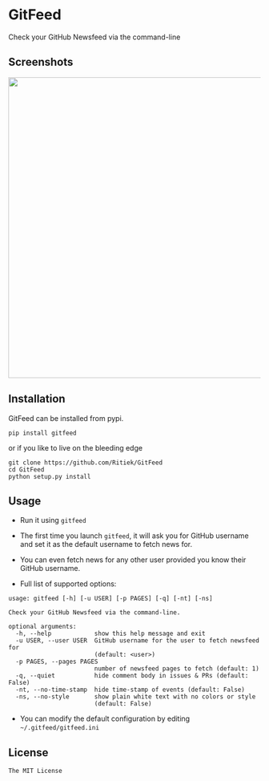 # GitFeed

Check your GitHub Newsfeed via the command-line

## Screenshots

<img src="http://i.imgur.com/TPzBlVQ.png" width="600">

## Installation

GitFeed can be installed from pypi.

```
pip install gitfeed
```

or if you like to live on the bleeding edge

```
git clone https://github.com/Ritiek/GitFeed
cd GitFeed
python setup.py install
```

## Usage

- Run it using `gitfeed`

- The first time you launch `gitfeed`, it will ask you for GitHub username and set it as the default username to fetch news for.

- You can even fetch news for any other user provided you know their GitHub username.

- Full list of supported options:

```
usage: gitfeed [-h] [-u USER] [-p PAGES] [-q] [-nt] [-ns]

Check your GitHub Newsfeed via the command-line.

optional arguments:
  -h, --help            show this help message and exit
  -u USER, --user USER  GitHub username for the user to fetch newsfeed for
                        (default: <user>)
  -p PAGES, --pages PAGES
                        number of newsfeed pages to fetch (default: 1)
  -q, --quiet           hide comment body in issues & PRs (default: False)
  -nt, --no-time-stamp  hide time-stamp of events (default: False)
  -ns, --no-style       show plain white text with no colors or style
                        (default: False)
```

- You can modify the default configuration by editing `~/.gitfeed/gitfeed.ini`

## License

`The MIT License`
